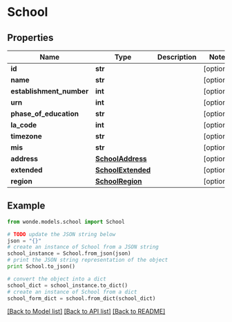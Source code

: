 # School


## Properties
Name | Type | Description | Notes
------------ | ------------- | ------------- | -------------
**id** | **str** |  | [optional] 
**name** | **str** |  | [optional] 
**establishment_number** | **int** |  | [optional] 
**urn** | **int** |  | [optional] 
**phase_of_education** | **str** |  | [optional] 
**la_code** | **int** |  | [optional] 
**timezone** | **str** |  | [optional] 
**mis** | **str** |  | [optional] 
**address** | [**SchoolAddress**](SchoolAddress.md) |  | [optional] 
**extended** | [**SchoolExtended**](SchoolExtended.md) |  | [optional] 
**region** | [**SchoolRegion**](SchoolRegion.md) |  | [optional] 

## Example

```python
from wonde.models.school import School

# TODO update the JSON string below
json = "{}"
# create an instance of School from a JSON string
school_instance = School.from_json(json)
# print the JSON string representation of the object
print School.to_json()

# convert the object into a dict
school_dict = school_instance.to_dict()
# create an instance of School from a dict
school_form_dict = school.from_dict(school_dict)
```
[[Back to Model list]](../README.md#documentation-for-models) [[Back to API list]](../README.md#documentation-for-api-endpoints) [[Back to README]](../README.md)


